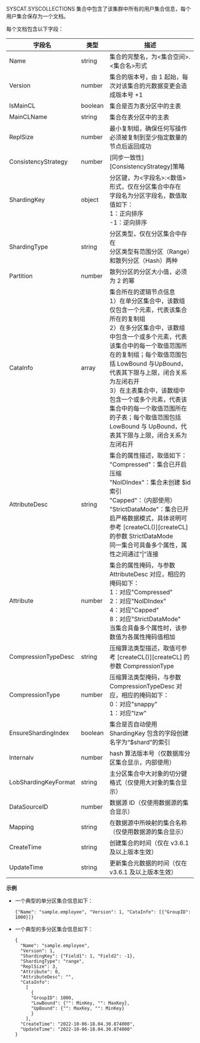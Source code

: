 
SYSCAT.SYSCOLLECTIONS 集合中包含了该集群中所有的用户集合信息，每个用户集合保存为一个文档。

每个文档包含以下字段：

|字段名|类型|描述|
|----|----|----|
|Name|string|集合的完整名，为<集合空间>.<集合名>形式 |
|Version|number|集合的版本号，由 1 起始，每次对该集合的元数据变更会造成版本号 +1 |
|IsMainCL|boolean|集合是否为表分区中的主表 |
|MainCLName|string|集合在表分区中的主表 |
|ReplSize|number|最小复制组，确保任何写操作必须被复制到至少指定数量的节点后返回成功 |
|ConsistencyStrategy|number| [同步一致性][ConsistencyStrategy]策略 |
|ShardingKey|object|分区键，为<字段名>:<数值>形式，仅在分区集合中存在<br>字段名为分区字段名，数值取值如下：<br> 1：正向排序 <br>-1：逆向排序 |
|ShardingType|string|分区类型，仅在分区集合中存在 <br> 分区类型有范围分区（Range）和散列分区（Hash）两种 |
|Partition|number|散列分区的分区大小值，必须为 2 的幂 |
|CataInfo|array|集合所在的逻辑节点信息 <br>1）在单分区集合中，该数组仅包含一个元素，代表该集合所在的复制组 <br>2）在多分区集合中，该数组中包含一个或多个元素，代表该集合中的每一个取值范围所在的复制组；每个取值范围包括 LowBound 与UpBound，代表其下限与上限，闭合关系为左闭右开 <br>3）在主表集合中，该数组中包含一个或多个元素，代表该集合中的每一个取值范围所在的子表；每个取值范围包括 LowBound 与 UpBound，代表其下限与上限，闭合关系为左闭右开 |
|AttributeDesc|string|集合的属性描述，取值如下：<br>"Compressed"：集合已开启压缩  <br> "NoIDIndex"：集合未创建 $id 索引  <br>"Capped"：（内部使用） <br> "StrictDataMode"：集合已开启严格数据模式，具体说明可参考 [createCL()][createCL] 的参数 StrictDataMode <br> 同一集合可具备多个属性，属性之间通过“\|”连接 |
|Attribute|number|集合的属性掩码，与参数 AttributeDesc 对应，相应的掩码如下：<br>1：对应"Compressed" <br>2：对应"NoIDIndex" <br>4：对应"Capped" <br>8：对应"StrictDataMode" <br> 当集合具备多个属性时，该参数值为各属性掩码值相加 |
|CompressionTypeDesc|string|压缩算法类型描述，取值可参考 [createCL()][createCL] 的参数 CompressionType|
|CompressionType|number|压缩算法类型掩码，与参数 CompressionTypeDesc 对应，相应的掩码如下：<br>0：对应"snappy" <br>1：对应"lzw"|
|EnsureShardingIndex|boolean|集合是否自动使用 ShardingKey 包含的字段创建名字为“$shard”的索引|
|Internalv|number|hash 算法版本号（仅数据库分区集合显示，内部使用）|
|LobShardingKeyFormat|string|主分区集合中大对象的切分键格式（仅使用大对象的集合显示）|
|DataSourceID|number|数据源 ID（仅使用数据源的集合显示）|
|Mapping|string|在数据源中所映射的集合名称（仅使用数据源的集合显示）|
| CreateTime | string | 创建集合的时间（仅在 v3.6.1 及以上版本生效） |
| UpdateTime | string | 更新集合元数据的时间（仅在 v3.6.1 及以上版本生效） |

**示例**

- 一个典型的单分区集合信息如下：

    ```lang-json
    {"Name": "sample.employee", "Version": 1, "CataInfo": [{"GroupID": 1000}]}
    ```

- 一个典型的多分区集合信息如下：

    ```lang-json
    {
      "Name": "sample.employee",
      "Version": 1,
      "ShardingKey": {"Field1": 1, "Field2": -1},
      "ShardingType": "range",
      "ReplSize": 3,
      "Attribute": 0,
      "AttributeDesc": "",
      "CataInfo":
        [
          {
          "GroupID": 1000,
          "LowBound": {"": MinKey, "": MaxKey},
          "UpBound": {"": MaxKey, "": MinKey}
          }
        ],
      "CreateTime": "2022-10-06-18.04.30.874000",
      "UpdateTime": "2022-10-06-18.04.30.874000"
    }
    ```


[^_^]:
     本文使用的所有引用及链接
[createCL]:manual/Manual/Sequoiadb_Command/SdbCS/createCL.md
[ConsistencyStrategy]:manual/Distributed_Engine/Architecture/Location/consistency_strategy.md
